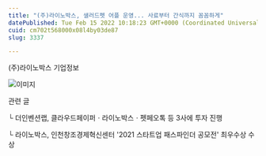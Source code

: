 ```yaml
---
title: "(주)라이노박스, 샐러드펫 어플 운영... 사료부터 간식까지 꼼꼼하게"
datePublished: Tue Feb 15 2022 10:18:23 GMT+0000 (Coordinated Universal Time)
cuid: cm702t568000x08l4by03de87
slug: 3337

---
```



(주)라이노박스 기업정보

![이미지](https://cdn.hashnode.com/res/hashnode/image/upload/v1739253804113/09c7d4f3-afce-4c63-b4ef-c97d38c7c212.jpeg)

관련 글

└ 더인벤션랩, 클라우드페이퍼ㆍ라이노박스ㆍ펫페오톡 등 3사에 투자 진행

└ 라이노박스, 인천창조경제혁신센터 '2021 스타트업 패스파인더 공모전' 최우수상 수상